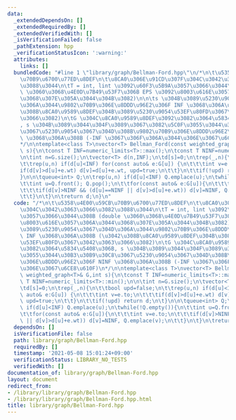 ```yaml
---
data:
  _extendedDependsOn: []
  _extendedRequiredBy: []
  _extendedVerifiedWith: []
  _isVerificationFailed: false
  _pathExtension: hpp
  _verificationStatusIcon: ':warning:'
  attributes:
    links: []
  bundledCode: "#line 1 \"library/graph/Bellman-Ford.hpp\"\n/*\n\t\u5358\u4E00\u59CB\
    \u70B9\u6700\u77ED\u8DEF\n\t\u8CA0\u306E\u91CD\u307F\u304C\u3042\u3063\u3066\u3082\
    \u3088\u3044\n\tT = int, lint \u3092\u60F3\u5B9A\u3057\u3066\u3044\u308B (double\
    \ \u3060\u3068\u4E0D\u7B49\u53F7\u306B EPS \u3092\u8003\u616E\u3057\u306A\u3044\
    \u3068\u307E\u305A\u3044\u304B\u3082)\n\n\ts \u304B\u3089\u5230\u9054\u3067\u304D\
    \u306A\u3044\u9802\u70B9\u306E\u8DDD\u96E2\u306F INF \u3068\u306A\u308B (\u3042\
    \u308B\u8CA0\u9589\u8DEF\u304B\u3089\u5230\u9054\u53EF\u80FD\u3067\u3042\u3063\
    \u3066\u3082)\n\tG \u304C\u8CA0\u9589\u8DEF\u3092\u3082\u3064\u5834\u5408\u306B\
    , s \u304B\u3089\u3044\u304F\u3089\u3067\u3082\u5C0F\u3055\u3044\u30B3\u30B9\u30C8\
    \u3067\u5230\u9054\u3067\u304D\u308B\u9802\u70B9\u306E\u8DDD\u96E2\u306F NINF\
    \ \u3068\u306A\u308B (-INF \u3067\u306F\u306A\u3044\u306E\u3067\u6CE8\u610F)\n\
    */\n\ntemplate<class T>\nvector<T> Bellman_Ford(const weighted_graph<T>& G,int\
    \ s){\n\tconst T INF=numeric_limits<T>::max();\n\tconst T NINF=numeric_limits<T>::min();\n\
    \n\tint n=G.size();\n\tvector<T> d(n,INF);\n\td[s]=0;\n\trep(_,n){\n\t\tbool upd=false;\n\
    \t\trep(u,n) if(d[u]<INF) for(const auto& e:G[u]) {\n\t\t\tint v=e.to;\n\t\t\t\
    if(d[v]>d[u]+e.wt) d[v]=d[u]+e.wt, upd=true;\n\t\t}\n\t\tif(!upd) return d;\n\t\
    }\n\n\tqueue<int> Q;\n\trep(u,n) if(d[u]<INF) Q.emplace(u);\n\twhile(!Q.empty()){\n\
    \t\tint u=Q.front(); Q.pop();\n\t\tfor(const auto& e:G[u]){\n\t\t\tint v=e.to;\n\
    \t\t\tif(d[v]>NINF && (d[u]==NINF || d[v]>d[u]+e.wt)) d[v]=NINF, Q.emplace(v);\n\
    \t\t}\n\t}\n\treturn d;\n}\n"
  code: "/*\n\t\u5358\u4E00\u59CB\u70B9\u6700\u77ED\u8DEF\n\t\u8CA0\u306E\u91CD\u307F\
    \u304C\u3042\u3063\u3066\u3082\u3088\u3044\n\tT = int, lint \u3092\u60F3\u5B9A\
    \u3057\u3066\u3044\u308B (double \u3060\u3068\u4E0D\u7B49\u53F7\u306B EPS \u3092\
    \u8003\u616E\u3057\u306A\u3044\u3068\u307E\u305A\u3044\u304B\u3082)\n\n\ts \u304B\
    \u3089\u5230\u9054\u3067\u304D\u306A\u3044\u9802\u70B9\u306E\u8DDD\u96E2\u306F\
    \ INF \u3068\u306A\u308B (\u3042\u308B\u8CA0\u9589\u8DEF\u304B\u3089\u5230\u9054\
    \u53EF\u80FD\u3067\u3042\u3063\u3066\u3082)\n\tG \u304C\u8CA0\u9589\u8DEF\u3092\
    \u3082\u3064\u5834\u5408\u306B, s \u304B\u3089\u3044\u304F\u3089\u3067\u3082\u5C0F\
    \u3055\u3044\u30B3\u30B9\u30C8\u3067\u5230\u9054\u3067\u304D\u308B\u9802\u70B9\
    \u306E\u8DDD\u96E2\u306F NINF \u3068\u306A\u308B (-INF \u3067\u306F\u306A\u3044\
    \u306E\u3067\u6CE8\u610F)\n*/\n\ntemplate<class T>\nvector<T> Bellman_Ford(const\
    \ weighted_graph<T>& G,int s){\n\tconst T INF=numeric_limits<T>::max();\n\tconst\
    \ T NINF=numeric_limits<T>::min();\n\n\tint n=G.size();\n\tvector<T> d(n,INF);\n\
    \td[s]=0;\n\trep(_,n){\n\t\tbool upd=false;\n\t\trep(u,n) if(d[u]<INF) for(const\
    \ auto& e:G[u]) {\n\t\t\tint v=e.to;\n\t\t\tif(d[v]>d[u]+e.wt) d[v]=d[u]+e.wt,\
    \ upd=true;\n\t\t}\n\t\tif(!upd) return d;\n\t}\n\n\tqueue<int> Q;\n\trep(u,n)\
    \ if(d[u]<INF) Q.emplace(u);\n\twhile(!Q.empty()){\n\t\tint u=Q.front(); Q.pop();\n\
    \t\tfor(const auto& e:G[u]){\n\t\t\tint v=e.to;\n\t\t\tif(d[v]>NINF && (d[u]==NINF\
    \ || d[v]>d[u]+e.wt)) d[v]=NINF, Q.emplace(v);\n\t\t}\n\t}\n\treturn d;\n}\n"
  dependsOn: []
  isVerificationFile: false
  path: library/graph/Bellman-Ford.hpp
  requiredBy: []
  timestamp: '2021-05-08 15:01:24+09:00'
  verificationStatus: LIBRARY_NO_TESTS
  verifiedWith: []
documentation_of: library/graph/Bellman-Ford.hpp
layout: document
redirect_from:
- /library/library/graph/Bellman-Ford.hpp
- /library/library/graph/Bellman-Ford.hpp.html
title: library/graph/Bellman-Ford.hpp
---
```

